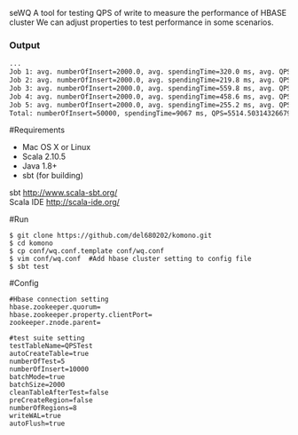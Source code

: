 seWQ
A tool for testing QPS of write to measure the performance of HBASE cluster
We can adjust properties to test performance in some scenarios.

### Output

```bash
...
Job 1: avg. numberOfInsert=2000.0, avg. spendingTime=320.0 ms, avg. QPS=1250.0
Job 2: avg. numberOfInsert=2000.0, avg. spendingTime=219.8 ms, avg. QPS=1819.8362147406733
Job 3: avg. numberOfInsert=2000.0, avg. spendingTime=559.8 ms, avg. QPS=714.5409074669525
Job 4: avg. numberOfInsert=2000.0, avg. spendingTime=458.6 ms, avg. QPS=872.219799389446
Job 5: avg. numberOfInsert=2000.0, avg. spendingTime=255.2 ms, avg. QPS=1567.398119122257
Total: numberOfInsert=50000, spendingTime=9067 ms, QPS=5514.503143266792
```



#Requirements

* Mac OS X or Linux
* Scala 2.10.5
* Java 1.8+
* sbt (for building)

sbt http://www.scala-sbt.org/
<br/>
Scala IDE http://scala-ide.org/

#Run

```
$ git clone https://github.com/del680202/komono.git
$ cd komono
$ cp conf/wq.conf.template conf/wq.conf
$ vim conf/wq.conf  #Add hbase cluster setting to config file
$ sbt test
```

#Config

```
#Hbase connection setting
hbase.zookeeper.quorum=
hbase.zookeeper.property.clientPort=
zookeeper.znode.parent=

#test suite setting
testTableName=QPSTest
autoCreateTable=true
numberOfTest=5
numberOfInsert=10000
batchMode=true
batchSize=2000
cleanTableAfterTest=false
preCreateRegion=false
numberOfRegions=8
writeWAL=true
autoFlush=true
```

